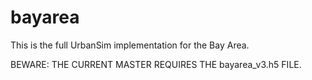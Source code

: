 bayarea
=======

This is the full UrbanSim implementation for the Bay Area.

BEWARE: THE CURRENT MASTER REQUIRES THE bayarea_v3.h5 FILE.

